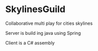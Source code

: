 # SkylinesGuild
Collaborative multi play for cities skylines

Server is build ing java using Spring

Client is a C# assembly 
